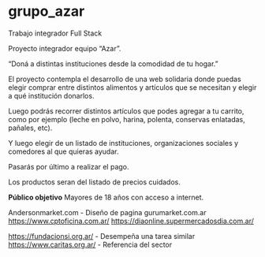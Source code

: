 # grupo_azar
Trabajo integrador Full Stack


Proyecto integrador equipo “Azar”.

“Doná a distintas instituciones desde la comodidad de tu hogar.”

El proyecto contempla el desarrollo de una web solidaria donde puedas elegir comprar entre distintos alimentos y artículos que se necesitan y elegir a qué institución donarlos.

Luego podrás recorrer distintos artículos que podes agregar a tu carrito, como por ejemplo (leche en polvo, harina, polenta, conservas enlatadas, pañales, etc).

Y luego elegir de un listado de instituciones, organizaciones sociales y comedores al que quieras ayudar.

Pasarás por último a realizar el pago.

Los productos seran del listado de precios cuidados.

  **Público objetivo**
  Mayores de 18 años con acceso a internet.
  

Andersonmarket.com         - Diseño de pagina
gurumarket.com.ar
https://www.cptoficina.com.ar/
https://diaonline.supermercadosdia.com.ar/ 

https://fundacionsi.org.ar/      - Desempeña una tarea similar
https://www.caritas.org.ar/     - Referencia del sector 
